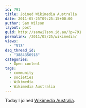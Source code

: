 ```yaml
---
id: 791
title: Joined Wikimedia Australia
date: 2011-05-25T09:25:15+00:00
author: Sam Wilson
layout: post
guid: http://samwilson.id.au/?p=791
permalink: /2011/05/25/wikimedia/
views:
  - "513"
dsq_thread_id:
  - "3884350918"
categories:
  - Open content
tags:
  - community
  - societies
  - Wikimedia
  - Wikimedia Australia
---
```

Today I joined [Wikimedia Australia](http://www.wikimedia.org.au).